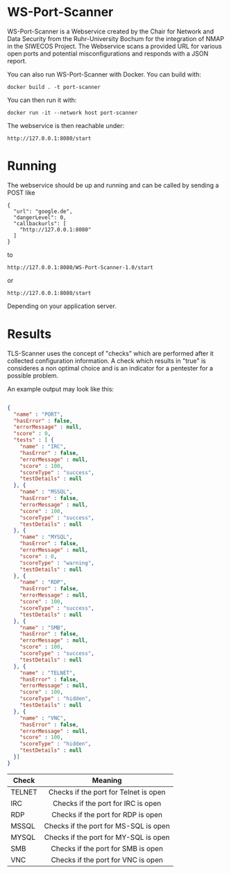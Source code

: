 # WS-Port-Scanner
WS-Port-Scanner is a Webservice created by the Chair for Network and Data Security from the Ruhr-University Bochum for the integration of NMAP in the SIWECOS Project. The Webservice scans a provided URL for various open ports and potential misconfigurations and responds with a JSON report.

You can also run WS-Port-Scanner with Docker. You can build with:
```
docker build . -t port-scanner
```
You can then run it with:
```
docker run -it --network host port-scanner
```
The webservice is then reachable under:
```
http://127.0.0.1:8080/start
```

# Running
The webservice should be up and running and can be called by sending a POST like

```
{
  "url": "google.de",
  "dangerLevel": 0,
  "callbackurls": [
    "http://127.0.0.1:8080"
  ]
}
```
to
```
http://127.0.0.1:8080/WS-Port-Scanner-1.0/start
```

or 

```
http://127.0.0.1:8080/start
```
Depending on your application server.

# Results
TLS-Scanner uses the concept of "checks" which are performed after it collected configuration information. A check which results in "true" is consideres a non optimal choice and is an indicator for a pentester for a possible problem.

An example output may look like this:
```json

{
  "name" : "PORT",
  "hasError" : false,
  "errorMessage" : null,
  "score" : 0,
  "tests" : [ {
    "name" : "IRC",
    "hasError" : false,
    "errorMessage" : null,
    "score" : 100,
    "scoreType" : "success",
    "testDetails" : null
  }, {
    "name" : "MSSQL",
    "hasError" : false,
    "errorMessage" : null,
    "score" : 100,
    "scoreType" : "success",
    "testDetails" : null
  }, {
    "name" : "MYSQL",
    "hasError" : false,
    "errorMessage" : null,
    "score" : 0,
    "scoreType" : "warning",
    "testDetails" : null
  }, {
    "name" : "RDP",
    "hasError" : false,
    "errorMessage" : null,
    "score" : 100,
    "scoreType" : "success",
    "testDetails" : null
  }, {
    "name" : "SMB",
    "hasError" : false,
    "errorMessage" : null,
    "score" : 100,
    "scoreType" : "success",
    "testDetails" : null
  }, {
    "name" : "TELNET",
    "hasError" : false,
    "errorMessage" : null,
    "score" : 100,
    "scoreType" : "hidden",
    "testDetails" : null
  }, {
    "name" : "VNC",
    "hasError" : false,
    "errorMessage" : null,
    "score" : 100,
    "scoreType" : "hidden",
    "testDetails" : null
  }]
}
```


| Check                               | Meaning                                    | 
| ----------------------------------- |:------------------------------------------:|
| TELNET			                  | Checks if the port for Telnet is open      |
| IRC				                  | Checks if the port for IRC is open         |
| RDP				                  | Checks if the port for RDP is open         |
| MSSQL						          | Checks if the port for MS-SQL is open      |
| MYSQL							      | Checks if the port for MY-SQL is open      |
| SMB							      | Checks if the port for SMB is open         |
| VNC							      | Checks if the port for VNC is open         |

